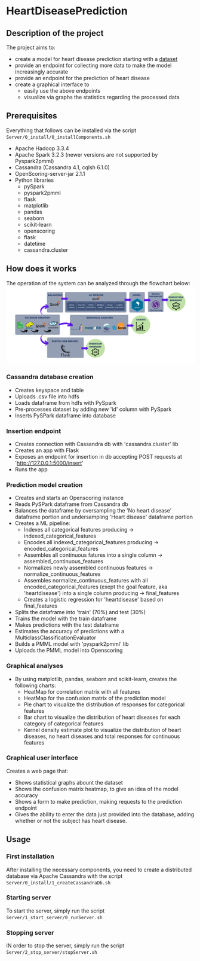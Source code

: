 # HeartDiseasePrediction
## Description of the project
The project aims to:
- create a model for heart disease prediction starting with a [dataset](https://exploratory.io/data/YUi1hrv1vj/heart-2020-cleaned-kXz7WYW9NX)
- provide an endpoint for collecting more data to make the model increasingly accurate
- provide an endpoint for the prediction of heart disease
- create a graphical interface to
    - easily use the above endpoints
    - visualize via graphs the statistics regarding the processed data



## Prerequisites
Everything that follows can be installed via the script ```Server/0_install/0_installComponents.sh```
- Apache Hadoop 3.3.4
- Apache Spark 3.2.3 (newer versions are not supported by Pyspark2pmml)
- Cassandra (Cassandra 4.1, cqlsh 6.1.0)
- OpenScoring-server-jar 2.1.1
- Python libraries
    - pySpark
    - pyspark2pmml
    - flask
    - matplotlib
    - pandas
    - seaborn
    - scikit-learn
    - openscoring
    - flask
    - datetime
    - cassandra.cluster



## How does it works
The operation of the system can be analyzed through the flowchart below:
<img src="./Res/flow_diagram.svg">

### Cassandra database creation
- Creates keyspace and table
- Uploads .csv file into hdfs
- Loads dataframe from hdfs with PySpark
- Pre-processes dataset by adding new 'id' column with PySpark
- Inserts PySPark dataframe into database

### Insertion endpoint
- Creates connection with Cassandra db with 'cassandra.cluster' lib
- Creates an app with Flask
- Exposes an endpoint for insertion in db accepting POST requests at 'http://127.0.0.1:5000/insert'
- Runs the app

### Prediction model creation
- Creates and starts an Openscoring instance
- Reads PySPark dataframe from Cassandra db
- Balances the dataframe by oversampling the 'No heart disease' dataframe portion and undersampling 'Heart disease' dataframe portion
- Creates a ML pipeline:
    - Indexes all categorical features producing -> indexed_categorical_features
    - Encodes all indexed_categorical_features producing -> encoded_categorical_features
    - Assembles all continuous fatures into a single column -> assembled_continuous_features
    - Normalizes newly assembled continuous features -> normalize_continuous_features
    - Assembles normalize_continuous_features with all encoded_categorical_features (exept the goal feature, aka 'heartdisease') into a single column producing -> final_features
    - Creates a logistic regression for 'heartdisease' based on final_features
- Splits the dataframe into 'train' (70%) and test (30%)
- Trains the model with the train dataframe
- Makes predictions with the test dataframe
- Estimates the accuracy of predictions with a MulticlassClassificationEvaluator
- Builds a PMML model with 'pyspark2pmml' lib
- Uploads the PMML model into Openscoring

### Graphical analyses
- By using matplotlib, pandas, seaborn and scikit-learn, creates the following charts:
    - HeatMap for correlation matrix with all features
    - HeatMap for the confusion matrix of the prediction model
    - Pie chart to visualize the distribution of responses for categorical features
    - Bar chart to visualize the distribution of heart diseases for each category of categorical features
    - Kernel density estimate plot to visualize the distribution of heart diseases, no heart diseases and total responses for continuous features

### Graphical user interface
Creates a web page that:
- Shows statistical graphs abount the dataset
- Shows the confusion matrix heatmap, to give an idea of the model accuracy
- Shows a form to make prediction, making requests to the prediction endpoint
- Gives the ability to enter the data just provided into the database, adding whether or not the subject has heart disease.



## Usage
### First installation
After installing the necessary components, you need to create a distributed database via Apache Cassandra with the script ```Server/0_install/1_createCassandraDb.sh```

### Starting server
To start the server, simply run the script ```Server/1_start_server/0_runServer.sh```

### Stopping server
IN order to stop the server, simply run the script ```Server/2_stop_server/stopServer.sh```

